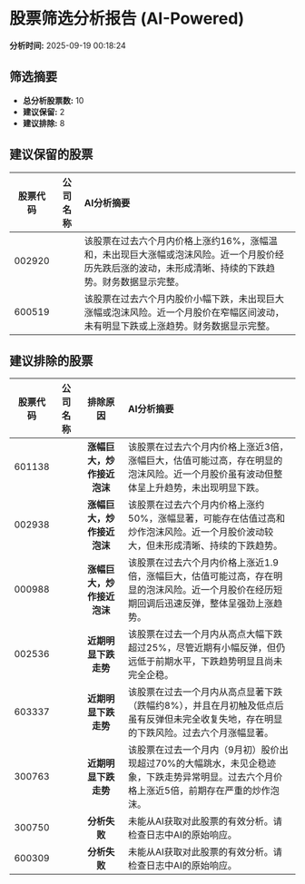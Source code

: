 # 股票筛选分析报告 (AI-Powered)

**分析时间:** 2025-09-19 00:18:24

## 筛选摘要

- **总分析股票数:** 10
- **建议保留:** 2
- **建议排除:** 8

## 建议保留的股票

| 股票代码 | 公司名称 | AI分析摘要 |
|:---:|:---:|:---|
| 002920 |  | 该股票在过去六个月内价格上涨约16%，涨幅温和，未出现巨大涨幅或泡沫风险。近一个月股价经历先跌后涨的波动，未形成清晰、持续的下跌趋势。财务数据显示完整。 |
| 600519 |  | 该股票在过去六个月内股价小幅下跌，未出现巨大涨幅或泡沫风险。近一个月股价在窄幅区间波动，未有明显下跌或上涨趋势。财务数据显示完整。 |

## 建议排除的股票

| 股票代码 | 公司名称 | 排除原因 | AI分析摘要 |
|:---:|:---:|:---:|:---|
| 601138 |  | **涨幅巨大，炒作接近泡沫** | 该股票在过去六个月内价格上涨近3倍，涨幅巨大，估值可能过高，存在明显的泡沫风险。近一个月股价虽有波动但整体呈上升趋势，未出现明显下跌。 |
| 002938 |  | **涨幅巨大，炒作接近泡沫** | 该股票在过去六个月内价格上涨约50%，涨幅显著，可能存在估值过高和炒作泡沫风险。近一个月股价波动较大，但未形成清晰、持续的下跌趋势。 |
| 000988 |  | **涨幅巨大，炒作接近泡沫** | 该股票在过去六个月内价格上涨近1.9倍，涨幅巨大，估值可能过高，存在明显的泡沫风险。近一个月股价在经历短期回调后迅速反弹，整体呈强劲上涨趋势。 |
| 002536 |  | **近期明显下跌走势** | 该股票在过去一个月内从高点大幅下跌超过25%，尽管近期有小幅反弹，但仍远低于前期水平，下跌趋势明显且尚未完全企稳。 |
| 603337 |  | **近期明显下跌走势** | 该股票在过去一个月内从高点显著下跌（跌幅约8%），并且在月初触及低点后虽有反弹但未完全收复失地，存在明显的下跌风险。过去六个月涨幅显著。 |
| 300763 |  | **近期明显下跌走势** | 该股票在过去一个月内（9月初）股价出现超过70%的大幅跳水，未见企稳迹象，下跌走势异常明显。过去六个月价格上涨近5倍，前期存在严重的炒作泡沫。 |
| 300750 |  | **分析失败** | 未能从AI获取对此股票的有效分析。请检查日志中AI的原始响应。 |
| 600309 |  | **分析失败** | 未能从AI获取对此股票的有效分析。请检查日志中AI的原始响应。 |
